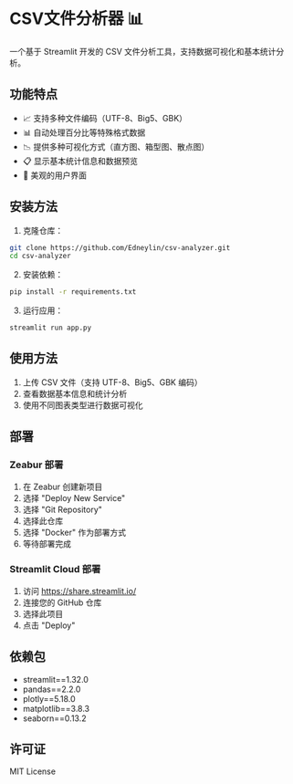 # CSV文件分析器 📊

一个基于 Streamlit 开发的 CSV 文件分析工具，支持数据可视化和基本统计分析。

## 功能特点

- 📈 支持多种文件编码（UTF-8、Big5、GBK）
- 📊 自动处理百分比等特殊格式数据
- 📉 提供多种可视化方式（直方图、箱型图、散点图）
- 📋 显示基本统计信息和数据预览
- 🎨 美观的用户界面

## 安装方法

1. 克隆仓库：
```bash
git clone https://github.com/Edneylin/csv-analyzer.git
cd csv-analyzer
```

2. 安装依赖：
```bash
pip install -r requirements.txt
```

3. 运行应用：
```bash
streamlit run app.py
```

## 使用方法

1. 上传 CSV 文件（支持 UTF-8、Big5、GBK 编码）
2. 查看数据基本信息和统计分析
3. 使用不同图表类型进行数据可视化

## 部署

### Zeabur 部署
1. 在 Zeabur 创建新项目
2. 选择 "Deploy New Service"
3. 选择 "Git Repository"
4. 选择此仓库
5. 选择 "Docker" 作为部署方式
6. 等待部署完成

### Streamlit Cloud 部署
1. 访问 https://share.streamlit.io/
2. 连接您的 GitHub 仓库
3. 选择此项目
4. 点击 "Deploy"

## 依赖包

- streamlit==1.32.0
- pandas==2.2.0
- plotly==5.18.0
- matplotlib==3.8.3
- seaborn==0.13.2

## 许可证

MIT License 